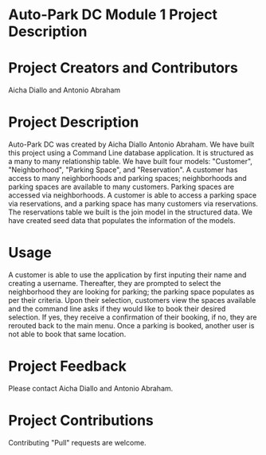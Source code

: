 # Auto-Park DC Module 1 Project Description

# Project Creators and Contributors
Aicha Diallo and Antonio Abraham


# Project Description
Auto-Park DC was created by Aicha Diallo Antonio Abraham. We have built this project using a Command Line database application.  It is structured as a many to many relationship table. We have built four models: "Customer", "Neighborhood", "Parking Space", and "Reservation". A customer has access to many neighborhoods and  parking spaces; neighborhoods and parking spaces are available to many customers. Parking spaces are accessed via neighborhoods. A customer is able to access a parking space via reservations, and a parking space has many customers via reservations. The reservations table we built is the join model in the structured data.  We have created seed data that populates the information of the models.

# Usage
A customer is able to use the application by first inputing their name and creating a username. Thereafter, they are prompted to select the neighborhood they are looking for parking; the parking space populates as per their criteria. Upon their selection, customers view the spaces available and the command line asks if they would like to book their desired selection. If yes, they receive a confirmation of their booking, if no, they are rerouted back to the main menu. Once a parking is booked, another user is not able to book that same location.

# Project Feedback
Please contact Aicha Diallo and Antonio Abraham. 

# Project Contributions
Contributing "Pull" requests are welcome.
